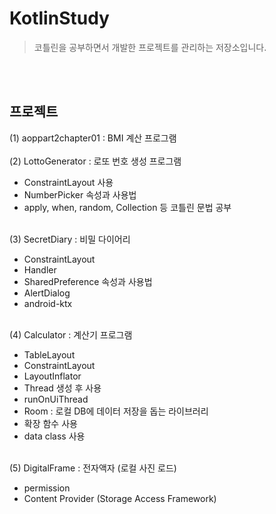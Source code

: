 # KotlinStudy
> 코틀린을 공부하면서 개발한 프로젝트를 관리하는 저장소입니다.

<br></br>
## 프로젝트
(1) aoppart2chapter01 : BMI 계산 프로그램
<br></br>
(2) LottoGenerator : 로또 번호 생성 프로그램
 - ConstraintLayout 사용
 - NumberPicker 속성과 사용법
 - apply, when, random, Collection 등 코틀린 문법 공부
<br></br>

(3) SecretDiary : 비밀 다이어리
 - ConstraintLayout 
 - Handler 
 - SharedPreference 속성과 사용법
 - AlertDialog 
 - android-ktx 
<br></br>

(4) Calculator : 계산기 프로그램
 - TableLayout
 - ConstraintLayout
 - LayoutInflator
 - Thread 생성 후 사용
 - runOnUiThread
 - Room : 로컬 DB에 데이터 저장을 돕는 라이브러리
 - 확장 함수 사용
 - data class 사용
<br></br>

(5) DigitalFrame : 전자액자 (로컬 사진 로드)
 - permission
 - Content Provider (Storage Access Framework)
